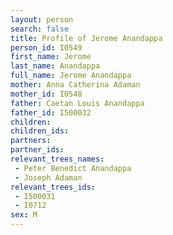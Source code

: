 ```yaml
---
layout: person
search: false
title: Profile of Jerome Anandappa
person_id: I0549
first_name: Jerome
last_name: Anandappa
full_name: Jerome Anandappa
mother: Anna Catherina Adaman
mother_id: I0548
father: Caetan Louis Anandappa
father_id: I500032
children:
children_ids:
partners:
partner_ids:
relevant_trees_names:
 - Peter Benedict Anandappa
 - Joseph Adaman
relevant_trees_ids:
 - I500031
 - I0712
sex: M
---
```


